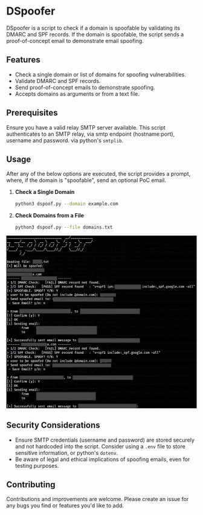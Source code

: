 # DSpoofer

DSpoofer is a script to check if a domain is spoofable by validating its DMARC and SPF records. If the domain is spoofable, the script sends a proof-of-concept email to demonstrate email spoofing.

## Features

- Check a single domain or list of domains for spoofing vulnerabilities.
- Validate DMARC and SPF records.
- Send proof-of-concept emails to demonstrate spoofing.
- Accepts domains as arguments or from a text file.

## Prerequisites

Ensure you have a valid relay SMTP server available. This script authenticates to an SMTP relay, via smtp endpoint (hostname:port), username and password. via python's `smtplib`.

## Usage

After any of the below options are executed, the script provides a prompt, where, if the domain is "spoofable", send an optional PoC email. 

1. **Check a Single Domain**

   ```bash
   python3 dspoof.py --domain example.com
   ```

2. **Check Domains from a File**

   ```bash
   python3 dspoof.py --file domains.txt
   ```

![Spoofer Terminal](spoofer.jpeg)

## Security Considerations

- Ensure SMTP credentials (username and password) are stored securely and not hardcoded into the script. Consider using a `.env` file to store sensitive information, or python's `dotenv`.
- Be aware of legal and ethical implications of spoofing emails, even for testing purposes.

## Contributing

Contributions and improvements are welcome. Please create an issue for any bugs you find or features you'd like to add.
